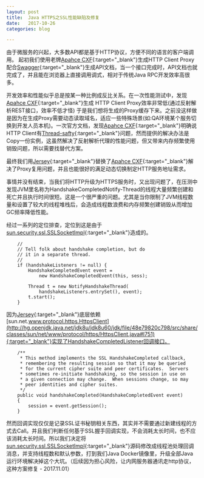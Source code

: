 ```yaml
---
layout: post
title:  Java HTTPS之SSL性能缺陷及修复
date:   2017-10-26
categories: blog

---
```


由于微服务的兴起，大多数API都是基于HTTP协议，方便不同的语言的客户端调用。
起初我们使用老牌[Apahce CXF](http://cxf.apache.org){:target="_blank"}生成HTTP Client Proxy配合[Swagger](https://swagger.io){:target="_blank"}生成API文档，当一个接口完成时，API文档也就完成了，并且能在浏览器上直接调用调式，相对于传统Java RPC开发效率高很多。

开发效率和性能似乎总是按某一种比例成反比关系。在一次性能测试中，发现[Apahce CXF](http://cxf.apache.org){:target="_blank"}生成 HTTP Client Proxy效率非常低(通过反射解析REST接口，效率不低才怪) 于是我们想将生成的Proxy缓存下来。之前没这样做是因为在生成Proxy需要动态读取域名，适应一些特殊场景(如:QA环境某个服务切换到开发人员本机)。一次官方文档，发现[Apahce CXF](http://cxf.apache.org){:target="_blank"}明确说HTTP Client有[Thread-safty](http://cxf.apache.org/docs/jax-rs-client-api.html#JAX-RSClientAPI-ThreadSafety){:target="_blank"}问题，然而提供的解决办法是Copy一份实例，这虽然解决了反射解析代理的性能问题，但又带来内存频繁使用销毁问题，所以需要找替代方案。

最终我们用[Jersey](https://jersey.github.io/){:target="_blank"}替换了[Apahce CXF](http://cxf.apache.org){:target="_blank"}解决了Proxy复用问题，并且也能很好的满足动态切换制定HTTP服务地址需求。

事情并没有结束，当我们将HTTP升级为HTTPS服务时，又出现问题了，在压测中发现JVM里名称为HandshakeCompletedNotify-Thread的线程大量频繁创建和死亡并且执行时间很短。这是一个很严重的问题。尤其是当你限制了JVM线程数量和设置了较大的线程堆栈后，会造成线程数浪费和内存频繁创建销毁从而增加GC频率降低性能。

经过一系列的定位排查，定位到这是由于[sun.security.ssl.SSLSocketImpl](http://hg.openjdk.java.net/jdk8u/jdk8u60/jdk/file/tip/src/share/classes/sun/security/ssl/SSLSocketImpl.java#l1084){:target="_blank"}造成的。

```
	//
	// Tell folk about handshake completion, but do
	// it in a separate thread.
	//
	if (handshakeListeners != null) {
	    HandshakeCompletedEvent event =
	        new HandshakeCompletedEvent(this, sess);
	
	    Thread t = new NotifyHandshakeThread(
	        handshakeListeners.entrySet(), event);
	    t.start();
	}
```
因为[Jersey](https://jersey.github.io/){:target="_blank"}底层依赖
[sun.net.www.protocol.https.HttpsClient](http://hg.openjdk.java.net/jdk8u/jdk8u60/jdk/file/48e79820c798/src/share/classes/sun/net/www/protocol/https/HttpsClient.java#l751){:target="_blank"}实现了HandshakeCompletedListener回调接口。
```
    /**
     * This method implements the SSL HandshakeCompleted callback,
     * remembering the resulting session so that it may be queried
     * for the current cipher suite and peer certificates.  Servers
     * sometimes re-initiate handshaking, so the session in use on
     * a given connection may change.  When sessions change, so may
     * peer identities and cipher suites.
     */
    public void handshakeCompleted(HandshakeCompletedEvent event)
    {
        session = event.getSession();
    }
```
然而回调实现仅仅是记录SSL证书秘钥相关东西，其实并不需要通过新建线程的方式去Call。并且我们判断任何基于SSL握手回调实现，不会消耗太长时间，也不应该消耗太长时间。所以我们决定将[sun.security.ssl.SSLSocketImpl](http://hg.openjdk.java.net/jdk8u/jdk8u60/jdk/file/tip/src/share/classes/sun/security/ssl/SSLSocketImpl.java#l1084){:target="_blank"}源码修改成线程池处理回调消息，并支持线程数和默认参数，打到我们Java Docker镜像里，升级全部Java运行环境解决掉这个大坑。（后续因为担心风险，让内网服务器通讯走http协议，这种方案修复 - 2017.11.01）